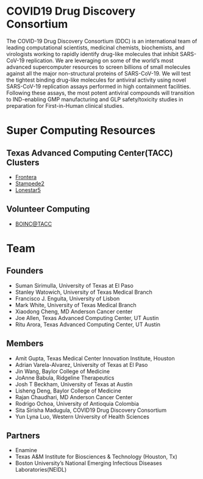 # COVID19 Drug Discovery Consortium

The COVID-19 Drug Discovery Consortium (DDC) is an international team of leading computational scientists, medicinal chemists, biochemists, and virologists working to rapidly identify drug-like molecules that inhibit SARS-CoV-19 replication. We are leveraging on some of the world’s most advanced supercomputer resources to screen billions of small molecules against all the major non-structural proteins of SARS-CoV-19. We will test the tightest binding drug-like molecules for antiviral activity using novel SARS-CoV-19 replication assays performed in high containment facilities. Following these assays, the most potent antiviral compounds will transition to IND-enabling GMP manufacturing and GLP safety/toxicity studies in preparation for First-in-Human clinical studies.


# Super Computing Resources

## Texas Advanced Computing Center(TACC) Clusters
* [Frontera](https://www.tacc.utexas.edu/systems/frontera)
* [Stampede2](https://www.tacc.utexas.edu/systems/stampede) 
* [Lonestar5](https://www.tacc.utexas.edu/systems/lonestar)

## Volunteer Computing
* [BOINC@TACC](https://boinc.tacc.utexas.edu/)

# Team
## Founders
* Suman Sirimulla, University of Texas at El Paso 
* Stanley Watowich, University of Texas Medical Branch
* Francisco J. Enguita, University of Lisbon
* Mark White, University of Texas Medical Branch
* Xiaodong Cheng,  MD Anderson Cancer center
* Joe Allen, Texas Advanced Computing Center, UT Austin 
* Ritu Arora, Texas Advanced Computing Center, UT Austin

## Members
* Amit Gupta, Texas Medical Center Innovation Institute, Houston
* Adrian Varela-Alvarez, University of Texas at El Paso
* Jin Wang, Baylor College of Medicine
* JoAnne Babula, Ridgeline Therapeutics
* Josh T Beckham, University of Texas at Austin
* Lisheng Deng, Baylor College of Medicine
* Rajan Chaudhari, MD Anderson Cancer Center
* Rodrigo Ochoa, University of Antioquia Colombia
* Sita Sirisha Madugula, COVID19 Drug Discovery Consortium
* Yun Lyna Luo, Western University of Health Sciences

## Partners
* Enamine
* Texas A&M Institute for Biosciences & Technology (Houston, Tx)
* Boston University’s National Emerging Infectious Diseases Laboratories(NEIDL)
